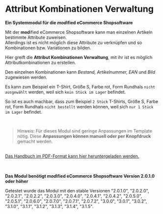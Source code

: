 # Attribut Kombinationen Verwaltung

**Ein Systemmodul für die *mod*ified eCommerce Shopsoftware**

Mit der **mod**ified eCommerce Shopsoftware kann man einzelnen Artikeln bestimmte Attribute zuweisen.<br />
Allerdings ist es nicht möglich diese Attribute zu verknüpfen und so Kombinationen bzw. Variationen zu bilden.

Hier greift die **Attribut Kombinationen Verwaltung**, mit ihr ist es möglich Attributkombinationen zu erstellen.

Den einzelnen Kombinationen kann _Bestand, Artikelnummer, EAN_ und _Bild_ zugewiesen werden.

Es kann zum Beispiel ein T-Shirt, Größe S, Farbe rot, Form Rundhals `nicht ausgewählt` werden, weil sich `kein Stück im Lager` befindet.

So ist es auch machbar, dass zum Beispiel `2 Stück` T-Shirts, Größe S, Farbe rot, Form Rundhals `nicht bestellt` werden können, weil sich `nur 1 Stück im Lager` befindet.

<br />

> Hinweis: Für dieses Modul sind geringe Anpassungen im Template nötig. Diese **Anpassungen können manuell oder per Knopfdruck** gemacht werden.

<br />
<a href="https://raw.githubusercontent.com/KarlBogen/manuals/master/acm/handbuch.pdf">Das Handbuch im PDF-Format kann hier heruntergeladen werden.</a>
<br />
<br />
<br />

**Das Modul benötigt *mod*ified eCommerce Shopsoftware Version 2.0.1.0 oder höher**

Getestet wurde das Modul mit den stable Versionen "2.0.1.0", "2.0.2.0", "2.0.2.1", "2.0.2.2", "2.0.3.0", "2.0.4.0", "2.0.4.1", "2.0.4.2", "2.0.5.0", "2.0.5.1", "2.0.6.0", "2.0.7.0", "2.0.7.1", "2.0.7.2", "3.0.0", "3.0.1", "3.0.2", "3.1.0", "3.1.1", "3.1.2", "3.1.3", "3.1.4", "3.1.5".
